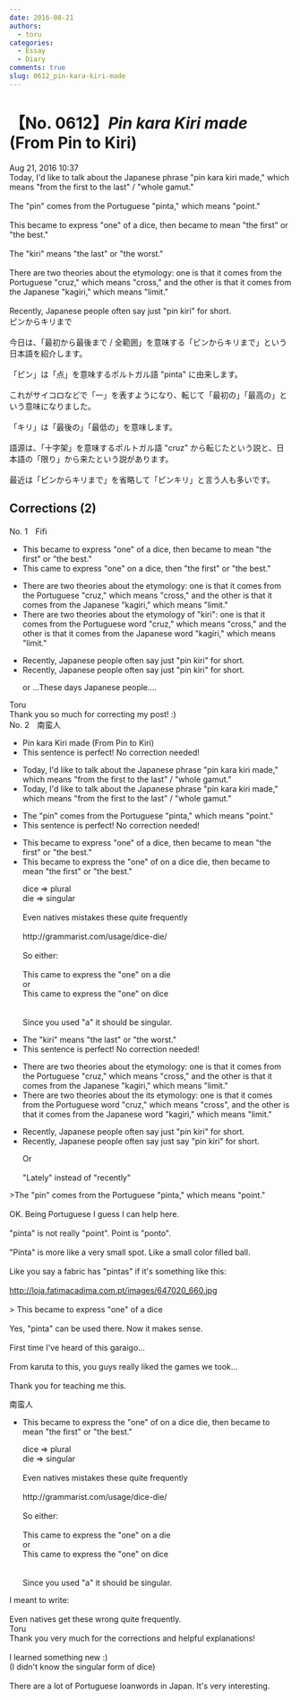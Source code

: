 ```yaml
---
date: 2016-08-21
authors:
  - toru
categories:
  - Essay
  - Diary
comments: true
slug: 0612_pin-kara-kiri-made
---
```


# 【No. 0612】<strong><em>Pin kara Kiri made</strong></em> (From Pin to Kiri)
<div class="date">Aug 21, 2016 10:37</div>
<div id="post"><div id="body_show_ori">
Today, I'd like to talk about the Japanese phrase "pin kara kiri made," which means "from the first to the last" / "whole gamut."<br/><br/>The "pin" comes from the Portuguese "pinta," which means "point."<br/><br/>This became to express "one" of a dice, then became to mean "the first" or "the best."<br/><br/>The "kiri" means "the last" or "the worst."<br/><br/>There are two theories about the etymology: one is that it comes from the Portuguese "cruz," which means "cross," and the other is that it comes from the Japanese "kagiri," which means "limit."<br/><br/>Recently, Japanese people often say just "pin kiri" for short.
</div></div>

<!-- more -->

<div id="post_ja"><div id="body_show_mo">
ピンからキリまで<br/><br/>今日は、「最初から最後まで / 全範囲」を意味する「ピンからキリまで」という日本語を紹介します。<br/><br/>「ピン」は「点」を意味するポルトガル語 "pinta" に由来します。<br/><br/>これがサイコロなどで「一」を表すようになり、転じて「最初の」「最高の」という意味になりました。<br/><br/>「キリ」は「最後の」「最低の」を意味します。<br/><br/>語源は、「十字架」を意味するポルトガル語 "cruz" から転じたという説と、日本語の「限り」から来たという説があります。<br/><br/>最近は「ピンからキリまで」を省略して「ピンキリ」と言う人も多いです。
</div></div>

## Corrections (2)
<div id="block"><div class="first_name"> No. 1　<span class="just_name">Fifi</span></div><div id="block2">
<ul class="correction_field">
<li class="incorrect">This became to express "one" of a dice, then became to mean "the first" or "the best."</li>
<li class="corrected correct">
This came to express "one" on a dice, then "the first" or "the best."
</li>
</ul>
<ul class="correction_field">
<li class="incorrect">There are two theories about the etymology: one is that it comes from the Portuguese "cruz," which means "cross," and the other is that it comes from the Japanese "kagiri," which means "limit."</li>
<li class="corrected correct">
There are two theories about the etymology of "kiri": one is that it comes from the Portuguese word "cruz," which means "cross," and the other is that it comes from the Japanese word "kagiri," which means "limit."
</li>
</ul>
<ul class="correction_field">
<li class="incorrect">Recently, Japanese people often say just "pin kiri" for short.</li>
<li class="corrected correct">
Recently, Japanese people often say just "pin kiri" for short.
<p class="correction_comment">or ...These days Japanese people....</p>
</li>
</ul>
</div><div class="name"><span class="just_name">Toru</span><br>
Thank you so much for correcting my post! :)
</div>
</div>
<div id="block"><div class="first_name"> No. 2　<span class="just_name">南蛮人</span></div><div id="block2">
<ul class="correction_field">
<li class="incorrect">Pin kara Kiri made (From Pin to Kiri)</li>
<li class="corrected perfect">This sentence is perfect! No correction needed!</li>
</ul>
<ul class="correction_field">
<li class="incorrect">Today, I'd like to talk about the Japanese phrase "pin kara kiri made," which means "from the first to the last" / "whole gamut."</li>
<li class="corrected correct">
Today, I'd like to talk about the Japanese phrase "pin kara kiri made," which means "from the first to the last" / "whole gamut."
</li>
</ul>
<ul class="correction_field">
<li class="incorrect">The "pin" comes from the Portuguese "pinta," which means "point."</li>
<li class="corrected perfect">This sentence is perfect! No correction needed!</li>
</ul>
<ul class="correction_field">
<li class="incorrect">This became to express "one" of a dice, then became to mean "the first" or "the best."</li>
<li class="corrected correct">
This <span class="sline"><span class="f_red">be</span></span>came to express <span class="f_blue">the</span> "one" <span class="sline"><span class="f_red">of</span></span> <span class="f_blue">on</span> a <span class="sline"><span class="f_red">dice</span></span> <span class="f_blue">die</span>, then became to mean "the first" or "the best."
<p class="correction_comment">dice =&gt; plural<br/>die =&gt; singular<br/><br/>Even natives mistakes these quite frequently<br/><br/>http://grammarist.com/usage/dice-die/<br/><br/>So either:<br/><br/>This came to express the "one" on a die<br/>or<br/>This came to express the "one" on dice<br/><br/><br/>Since you used "a" it should be singular.</p>
</li>
</ul>
<ul class="correction_field">
<li class="incorrect">The "kiri" means "the last" or "the worst."</li>
<li class="corrected perfect">This sentence is perfect! No correction needed!</li>
</ul>
<ul class="correction_field">
<li class="incorrect">There are two theories about the etymology: one is that it comes from the Portuguese "cruz," which means "cross," and the other is that it comes from the Japanese "kagiri," which means "limit."</li>
<li class="corrected correct">
There are two theories about <span class="sline"><span class="f_red">the</span></span> <span class="f_blue">its</span> etymology: one is that it comes from the Portuguese <span class="f_gray">word</span> "cruz," which means "cross<span class="f_bold"><span class="f_blue">",</span></span> and the other is that it comes from the Japanese <span class="f_gray">word</span> "kagiri," which means "limit."
</li>
</ul>
<ul class="correction_field">
<li class="incorrect">Recently, Japanese people often say just "pin kiri" for short.</li>
<li class="corrected correct">
Recently, Japanese people often <span class="f_red"><span class="sline">say</span></span> just <span class="f_blue">say</span> "pin kiri" for short.
<p class="correction_comment">Or<br/><br/>"Lately" instead of "recently"</p>
</li>
</ul>
<p class="comment_small">
 &gt;The "pin" comes from the Portuguese "pinta," which means "point."
 <br/>
 <br/>
 OK. Being Portuguese I guess I can help here.
 <br/>
 <br/>
 "pinta" is not really "point". Point is "ponto".
 <br/>
 <br/>
 "Pinta" is more like a very small spot. Like a small color filled ball.
 <br/>
 <br/>
 Like you say a fabric has "pintas" if it's something like this:
 <br/>
 <br/>
 <a href="http://loja.fatimacadima.com.pt/images/647020_660.jpg" target="_blank">
  http://loja.fatimacadima.com.pt/images/647020_660.jpg
 </a>
 <br/>
 <br/>
 &gt; This became to express "one" of a dice
 <br/>
 <br/>
 Yes, "pinta" can be used there. Now it makes sense.
 <br/>
 <br/>
 First time I've heard of this garaigo...
 <br/>
 <br/>
 From karuta to this, you guys really liked the games we took...
 <br/>
 <br/>
 Thank you for teaching me this.
</p>

</div><div class="name"><span class="just_name">南蛮人</span><br><div class="quote_field"><ul class="correction_field">
<li class="corrected correct">
This <span class="sline"><span class="f_red">be</span></span>came to express <span class="f_blue">the</span> "one" <span class="sline"><span class="f_red">of</span></span> <span class="f_blue">on</span> a <span class="sline"><span class="f_red">dice</span></span> <span class="f_blue">die</span>, then became to mean "the first" or "the best."
<p class="correction_comment">
dice =&gt; plural<br/>die =&gt; singular<br/><br/>Even natives mistakes these quite frequently<br/><br/>http://grammarist.com/usage/dice-die/<br/><br/>So either:<br/><br/>This came to express the "one" on a die<br/>or<br/>This came to express the "one" on dice<br/><br/><br/>Since you used "a" it should be singular.
</p>
</li>
</ul></div>
I meant to write:<br/><br/>Even natives get these wrong quite frequently.
</div>
<div class="name"><span class="just_name">Toru</span><br>
Thank you very much for the corrections and helpful explanations!<br/><br/>I learned something new :)<br/>(I didn't know the singular form of dice)<br/><br/>There are a lot of Portuguese loanwords in Japan. It's very interesting.
</div>
</div>
